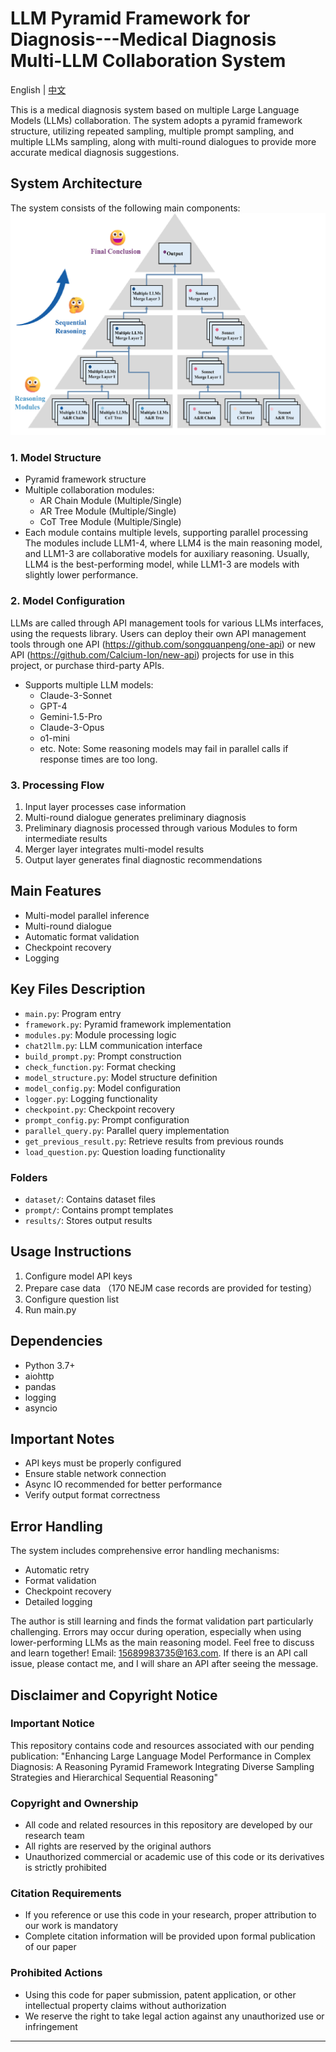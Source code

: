 # LLM Pyramid Framework for Diagnosis---Medical Diagnosis Multi-LLM Collaboration System

English | [中文](README_CN.md)

This is a medical diagnosis system based on multiple Large Language Models (LLMs) collaboration. The system adopts a pyramid framework structure, utilizing repeated sampling, multiple prompt sampling, and multiple LLMs sampling, along with multi-round dialogues to provide more accurate medical diagnosis suggestions.

## System Architecture

The system consists of the following main components:
![System Architecture](./imgs/system_architecture1.png)

### 1. Model Structure
- Pyramid framework structure
- Multiple collaboration modules:
  - AR Chain Module (Multiple/Single)
  - AR Tree Module (Multiple/Single)
  - CoT Tree Module (Multiple/Single)
- Each module contains multiple levels, supporting parallel processing
The modules include LLM1-4, where LLM4 is the main reasoning model, and LLM1-3 are collaborative models for auxiliary reasoning. Usually, LLM4 is the best-performing model, while LLM1-3 are models with slightly lower performance.

### 2. Model Configuration
LLMs are called through API management tools for various LLMs interfaces, using the requests library. Users can deploy their own API management tools through one API (https://github.com/songquanpeng/one-api) or new API (https://github.com/Calcium-Ion/new-api) projects for use in this project, or purchase third-party APIs.
- Supports multiple LLM models:
  - Claude-3-Sonnet
  - GPT-4
  - Gemini-1.5-Pro
  - Claude-3-Opus
  - o1-mini
  - etc.
Note: Some reasoning models may fail in parallel calls if response times are too long.

### 3. Processing Flow
1. Input layer processes case information
2. Multi-round dialogue generates preliminary diagnosis
3. Preliminary diagnosis processed through various Modules to form intermediate results
4. Merger layer integrates multi-model results
5. Output layer generates final diagnostic recommendations

## Main Features

- Multi-model parallel inference
- Multi-round dialogue
- Automatic format validation
- Checkpoint recovery
- Logging

## Key Files Description

- `main.py`: Program entry
- `framework.py`: Pyramid framework implementation
- `modules.py`: Module processing logic
- `chat2llm.py`: LLM communication interface
- `build_prompt.py`: Prompt construction
- `check_function.py`: Format checking
- `model_structure.py`: Model structure definition
- `model_config.py`: Model configuration
- `logger.py`: Logging functionality
- `checkpoint.py`: Checkpoint recovery
- `prompt_config.py`: Prompt configuration
- `parallel_query.py`: Parallel query implementation
- `get_previous_result.py`: Retrieve results from previous rounds
- `load_question.py`: Question loading functionality

### Folders
- `dataset/`: Contains dataset files
- `prompt/`: Contains prompt templates
- `results/`: Stores output results

## Usage Instructions

1. Configure model API keys
2. Prepare case data （170 NEJM case records are provided for testing）
3. Configure question list
4. Run main.py

## Dependencies

- Python 3.7+
- aiohttp
- pandas
- logging
- asyncio

## Important Notes

- API keys must be properly configured
- Ensure stable network connection
- Async IO recommended for better performance
- Verify output format correctness

## Error Handling

The system includes comprehensive error handling mechanisms:
- Automatic retry
- Format validation
- Checkpoint recovery
- Detailed logging 

The author is still learning and finds the format validation part particularly challenging. Errors may occur during operation, especially when using lower-performing LLMs as the main reasoning model. Feel free to discuss and learn together! Email: 15689983735@163.com. If there is an API call issue, please contact me, and I will share an API after seeing the message.



## Disclaimer and Copyright Notice

### Important Notice
This repository contains code and resources associated with our pending publication: "Enhancing Large Language Model Performance in Complex Diagnosis: A Reasoning Pyramid Framework Integrating Diverse Sampling Strategies and Hierarchical Sequential Reasoning"

### Copyright and Ownership
- All code and related resources in this repository are developed by our research team
- All rights are reserved by the original authors
- Unauthorized commercial or academic use of this code or its derivatives is strictly prohibited

### Citation Requirements
- If you reference or use this code in your research, proper attribution to our work is mandatory
- Complete citation information will be provided upon formal publication of our paper

### Prohibited Actions
- Using this code for paper submission, patent application, or other intellectual property claims without authorization
- We reserve the right to take legal action against any unauthorized use or infringement

---

